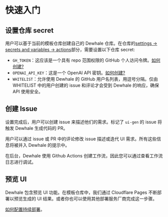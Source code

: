 # 快速入门

## 设置仓库 secret

用户可以基于当前的模板仓库创建自己的 Dewhale 仓库。在仓库的[settings -> secrets and variables -> actions](https://docs.github.com/en/actions/security-guides/using-secrets-in-github-actions#creating-secrets-for-a-repository)部分，需要设置以下仓库 secret:

- `GH_TOKEN`：这应该是一个具有 repo 范围权限的 GitHub 个人访问令牌。[如何创建?](https://docs.github.com/zh/authentication/keeping-your-account-and-data-secure/creating-a-personal-access-token)
- `OPENAI_API_KEY`：这是一个 OpenAI API 密钥。[如何创建?](https://platform.openai.com/docs/quickstart/account-setup)
- `WHITELIST`：允许使用 Dewhale 的 GitHub 用户名列表，用逗号分隔。仅由 WHITELIST 中的用户创建的 issue 和评论才会受到 Dewhale 的响应，确保 API 使用安全。

## 创建 Issue

设置完成后，用户可以创建 issue 来描述他们的需求。标记了 `ui-gen` 的 issue 将触发 Dewhale 生成代码的 PR。

用户可以通过 issue 或 PR 中的评论修改 issue 描述或迭代 UI 需求。所有这些信息将被并入 Dewhale 的提示中。

在后台，Dewhale 使用 Github Actions 创建工作流，因此您可以通过查看工作流日志进行调试。

## 预览 UI

Dewhale 包含预览 UI 功能。在模板仓库中，我们通过 Cloudflare Pages 不断部署以预览生成的 UI 结果。或者你也可以使用其他部署服务厂商完成这一步骤。

[如何配置持续部署](./CD.zh_CN.md)。
